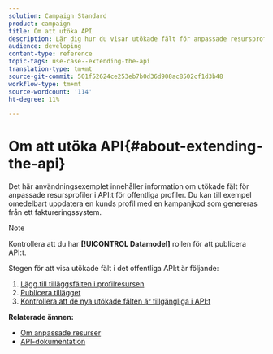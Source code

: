```yaml
---
solution: Campaign Standard
product: campaign
title: Om att utöka API
description: Lär dig hur du visar utökade fält för anpassade resursprofiler i API:t för offentliga profiler.
audience: developing
content-type: reference
topic-tags: use-case--extending-the-api
translation-type: tm+mt
source-git-commit: 501f52624ce253eb7b0d36d908ac8502cf1d3b48
workflow-type: tm+mt
source-wordcount: '114'
ht-degree: 11%

---
```



# Om att utöka API{#about-extending-the-api}

Det här användningsexemplet innehåller information om utökade fält för anpassade resursprofiler i API:t för offentliga profiler. Du kan till exempel omedelbart uppdatera en kunds profil med en kampanjkod som genereras från ett faktureringssystem.

>[!NOTE]
>
>Kontrollera att du har **[!UICONTROL Datamodel]** rollen för att publicera API:t.

Stegen för att visa utökade fält i det offentliga API:t är följande:

1. [Lägg till tilläggsfälten i profilresursen](../../developing/using/step-1--add-extension-fields-to-the-profile-resource.md)
1. [Publicera tillägget](../../developing/using/step-2--publish-the-extension.md)
1. [Kontrollera att de nya utökade fälten är tillgängliga i API:t](../../developing/using/step-3--verify-the-extension.md)

**Relaterade ämnen:**

* [Om anpassade resurser](../../developing/using/data-model-concepts.md)
* [API-dokumentation](../../api/using/get-started-apis.md)
